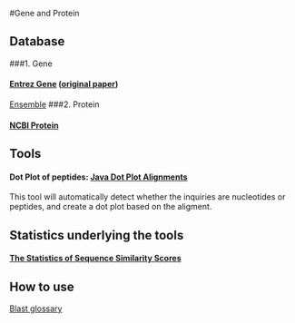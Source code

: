 #Gene and Protein
## Database
###1. Gene
#### [Entrez Gene](http://www.ncbi.nlm.nih.gov/gene) ([original paper](http://www.ncbi.nlm.nih.gov/pubmed/15608257))
[Ensemble](http://useast.ensembl.org/index.html)
###2. Protein
#### [NCBI Protein](http://www.ncbi.nlm.nih.gov/protein)

## Tools
#### Dot Plot of peptides: [Java Dot Plot Alignments](http://athena.bioc.uvic.ca/virology-ca-tools/jdotter/)
This tool will automatically detect whether the inquiries are nucleotides or peptides, and create a dot plot based on the aligment.




## Statistics underlying the tools
#### [The Statistics of Sequence Similarity Scores](http://www.ncbi.nlm.nih.gov/BLAST/tutorial/Altschul-1.html)
## How to use
[Blast glossary](http://www.ncbi.nlm.nih.gov/books/NBK62051/)

